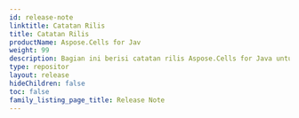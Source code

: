 ```yaml
---
id: release-note
linktitle: Catatan Rilis
title: Catatan Rilis
productName: Aspose.Cells for Jav
weight: 99
description: Bagian ini berisi catatan rilis Aspose.Cells for Java untuk Catatan Rilis tahun ini. Dalam catatan rilis ini, kami menerbitkan daftar masalah yang telah diperbaiki pada versi saat ini, serta API publik dan perubahan perilaku
type: repositor
layout: release
hideChildren: false
toc: false
family_listing_page_title: Release Note
---
```

